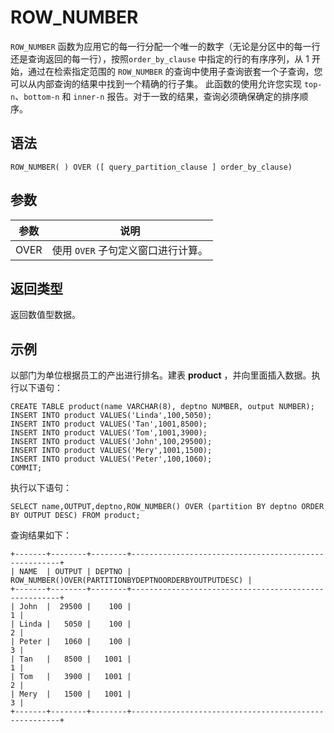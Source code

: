 ROW_NUMBER 
===============================



`ROW_NUMBER` 函数为应用它的每一行分配一个唯一的数字（无论是分区中的每一行还是查询返回的每一行），按照`order_by_clause` 中指定的行的有序序列，从 1 开始，通过在检索指定范围的 `ROW_NUMBER` 的查询中使用子查询嵌套一个子查询，您可以从内部查询的结果中找到一个精确的行子集。 此函数的使用允许您实现 `top-n`、`bottom-n` 和 `inner-n` 报告。对于一致的结果，查询必须确保确定的排序顺序。

语法 
--------------

    ROW_NUMBER( ) OVER ([ query_partition_clause ] order_by_clause)



参数 
--------------



|  参数  |          说明           |
|------|-----------------------|
| OVER | 使用 `OVER` 子句定义窗口进行计算。 |



返回类型 
----------------

返回数值型数据。

示例 
--------------

以部门为单位根据员工的产出进行排名。建表 **product** ，并向里面插入数据。执行以下语句：

    CREATE TABLE product(name VARCHAR(8), deptno NUMBER, output NUMBER);
    INSERT INTO product VALUES('Linda',100,5050);
    INSERT INTO product VALUES('Tan',1001,8500);
    INSERT INTO product VALUES('Tom',1001,3900);
    INSERT INTO product VALUES('John',100,29500);
    INSERT INTO product VALUES('Mery',1001,1500);
    INSERT INTO product VALUES('Peter',100,1060);
    COMMIT;



执行以下语句：

    SELECT name,OUTPUT,deptno,ROW_NUMBER() OVER (partition BY deptno ORDER BY OUTPUT DESC) FROM product;



查询结果如下：

    +-------+--------+--------+------------------------------------------------------+
    | NAME  | OUTPUT | DEPTNO | ROW_NUMBER()OVER(PARTITIONBYDEPTNOORDERBYOUTPUTDESC) |
    +-------+--------+--------+------------------------------------------------------+
    | John  |  29500 |    100 |                                                    1 |
    | Linda |   5050 |    100 |                                                    2 |
    | Peter |   1060 |    100 |                                                    3 |
    | Tan   |   8500 |   1001 |                                                    1 |
    | Tom   |   3900 |   1001 |                                                    2 |
    | Mery  |   1500 |   1001 |                                                    3 |
    +-------+--------+--------+------------------------------------------------------+


